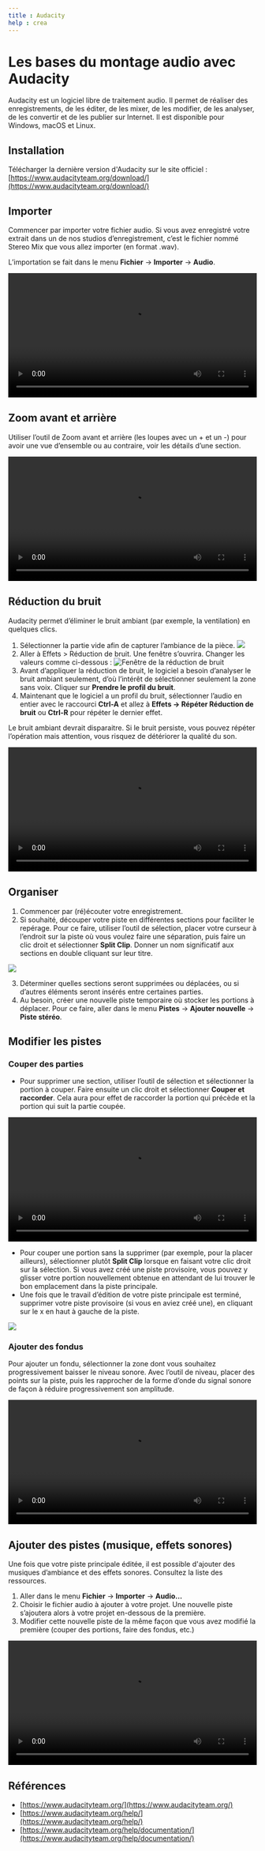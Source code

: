 ```yaml
---
title : Audacity
help : crea
---
```


# Les bases du montage audio avec Audacity

Audacity est un logiciel libre de traitement audio. Il permet de réaliser des enregistrements, de les éditer, de les mixer, de les modifier, de les analyser, de les convertir et de les publier sur Internet. Il est disponible pour Windows, macOS et Linux.

## Installation

Télécharger la dernière version d'Audacity sur le site officiel : [https://www.audacityteam.org/download/](https://www.audacityteam.org/download/)

## Importer

Commencer par importer votre fichier audio. Si vous avez enregistré votre extrait dans un de nos studios d’enregistrement, c’est le fichier nommé Stereo Mix que vous allez importer (en format .wav).

L’importation se fait dans le menu **Fichier** → **Importer** → **Audio**.


<video controls width="100%">
  <source src="/videos/audacity1.mp4" type="video/mp4"/>
</video>


## Zoom avant et arrière

Utiliser l’outil de Zoom avant et arrière (les loupes avec un + et un -) pour avoir une vue d’ensemble ou au contraire, voir les détails d’une section.

<video controls width="100%">
  <source src="/videos/audacity2.mp4" type="video/mp4"/>
</video>

## Réduction du bruit

Audacity permet d’éliminer le bruit ambiant (par exemple, la ventilation) en quelques clics.

1. Sélectionner la partie vide afin de capturer l’ambiance de la pièce.
   ![](/img/docs/audacity1.webp)
2. Aller à Effets > Réduction de bruit. Une fenêtre s’ouvrira. Changer les valeurs comme ci-dessous :
   ![Fenêtre de la réduction de bruit](/img/docs/audacity1.webp)
3. Avant d’appliquer la réduction de bruit, le logiciel a besoin d’analyser le bruit ambiant seulement, d’où l’intérêt de sélectionner seulement la zone sans voix. Cliquer sur **Prendre le profil du bruit**.
4. Maintenant que le logiciel a un profil du bruit, sélectionner l’audio en entier avec le raccourci **Ctrl-A** et allez à **Effets → Répéter Réduction de bruit** ou **Ctrl-R** pour répéter le dernier effet.

Le bruit ambiant devrait disparaitre. Si le bruit persiste, vous pouvez répéter l’opération mais attention, vous risquez de détériorer la qualité du son.

<video controls width="100%">
  <source src="/videos/audacity3.mp4" type="video/mp4"/>
</video>

## Organiser

1. Commencer par (ré)écouter votre enregistrement.
2. Si souhaité, découper votre piste en différentes sections pour faciliter le repérage. Pour ce faire, utiliser l’outil de sélection, placer votre curseur à l’endroit sur la piste où vous voulez faire une séparation, puis faire un clic droit et sélectionner **Split Clip**. Donner un nom significatif aux sections en double cliquant sur leur titre.

![](/img/docs/audacity4.webp)

3. Déterminer quelles sections seront supprimées ou déplacées, ou si d’autres éléments seront insérés entre certaines parties.
4. Au besoin, créer une nouvelle piste temporaire où stocker les portions à déplacer. Pour ce faire, aller dans le menu **Pistes** → **Ajouter nouvelle** → **Piste stéréo**.

## Modifier les pistes

### Couper des parties 

- Pour supprimer une section, utiliser l’outil de sélection et sélectionner la portion à couper. Faire ensuite un clic droit et sélectionner **Couper et raccorder**. Cela aura pour effet de raccorder la portion qui précède et la portion qui suit la partie coupée.

<video controls width="100%">
  <source src="/videos/audacity4.mp4" type="video/mp4"/>
</video>

- Pour couper une portion sans la supprimer (par exemple, pour la placer ailleurs), sélectionner plutôt **Split Clip** lorsque en faisant votre clic droit sur la sélection. Si vous avez créé une piste provisoire, vous pouvez y glisser votre portion nouvellement obtenue en attendant de lui trouver le bon emplacement dans la piste principale.
- Une fois que le travail d’édition de votre piste principale est terminé, supprimer votre piste provisoire (si vous en aviez créé une), en cliquant sur le x en haut à gauche de la piste.

![](/img/docs/audacity3.webp)

### Ajouter des fondus

Pour ajouter un fondu, sélectionner la zone dont vous souhaitez progressivement baisser le niveau sonore. Avec l’outil de niveau, placer des points sur la piste, puis les rapprocher de la forme d’onde du signal sonore de façon à réduire progressivement son amplitude.

<video controls width="100%">
  <source src="/videos/audacity5.mp4" type="video/mp4"/>
</video>

## Ajouter des pistes (musique, effets sonores)

Une fois que votre piste principale éditée, il est possible d'ajouter des musiques d’ambiance et des effets sonores.
Consultez la liste des ressources.

1. Aller dans le menu **Fichier** → **Importer** → **Audio…**
2. Choisir le fichier audio à ajouter à votre projet. Une nouvelle piste s’ajoutera alors à votre projet en-dessous de la première.
3. Modifier cette nouvelle piste de la même façon que vous avez modifié la première (couper des portions, faire des fondus, etc.)

<video controls width="100%">
  <source src="/videos/audacity6.mp4" type="video/mp4"/>
</video>

## Références

- [https://www.audacityteam.org/](https://www.audacityteam.org/)
- [https://www.audacityteam.org/help/](https://www.audacityteam.org/help/)
- [https://www.audacityteam.org/help/documentation/](https://www.audacityteam.org/help/documentation/)


